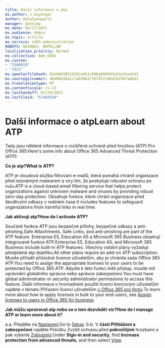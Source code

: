 ```yaml
---
title: Další informace o atp
ms.author: v-aiyengar
author: AshaIyengar21
manager: dansimp
ms.date: 02/17/2021
ms.audience: Admin
ms.topic: article
ms.service: o365-administration
ROBOTS: NOINDEX, NOFOLLOW
localization_priority: Normal
ms.collection: Adm_O365
ms.custom:
- "3100019"
- "7522"
ms.openlocfilehash: 62eb0d38519292a951c69ba096503e51e31ee543
ms.sourcegitcommit: db908b3da2c7a6508a77bf4f2c80afb294fadbd1
ms.translationtype: MT
ms.contentlocale: cs-CZ
ms.lasthandoff: 03/29/2021
ms.locfileid: "51403556"
---
```

# <a name="learn-about-atp"></a><span data-ttu-id="4aab1-102">Další informace o atp</span><span class="sxs-lookup"><span data-stu-id="4aab1-102">Learn about ATP</span></span>

<span data-ttu-id="4aab1-103">Tady jsou některé informace o rozšířené ochraně před hrozbou (ATP) Pro Office 365:</span><span class="sxs-lookup"><span data-stu-id="4aab1-103">Here's some info about Office 365 Advanced Threat Protection (ATP):</span></span>

<span data-ttu-id="4aab1-104">**Co je atp?**</span><span class="sxs-lookup"><span data-stu-id="4aab1-104">**What is ATP?**</span></span>

<span data-ttu-id="4aab1-105">ATP je cloudová služba filtrování e-mailů, která pomáhá chránit organizace před neznámým malwarem a viry tím, že poskytuje robustní ochranu po nulu.</span><span class="sxs-lookup"><span data-stu-id="4aab1-105">ATP is a cloud-based email filtering service that helps protect organizations against unknown malware and viruses by providing robust zero-day protection.</span></span> <span data-ttu-id="4aab1-106">Obsahuje funkce, které chrání organizace před škodlivými odkazy v reálném čase.</span><span class="sxs-lookup"><span data-stu-id="4aab1-106">It includes features to safeguard organizations from harmful links in real time.</span></span>

<span data-ttu-id="4aab1-107">**Jak aktivuji atp?**</span><span class="sxs-lookup"><span data-stu-id="4aab1-107">**How do I activate ATP?**</span></span>

<span data-ttu-id="4aab1-108">Součástí funkce ATP jsou bezpečné přílohy, bezpečné odkazy a anti-phishing.</span><span class="sxs-lookup"><span data-stu-id="4aab1-108">Safe Attachments, Safe Links, and anti-phishing are part of the ATP feature.</span></span> <span data-ttu-id="4aab1-109">Enterprise E5, Education A5 a Microsoft 365 Business obsahují integrované funkce ATP.</span><span class="sxs-lookup"><span data-stu-id="4aab1-109">Enterprise E5, Education A5, and Microsoft 365 Business include built-in ATP features.</span></span> <span data-ttu-id="4aab1-110">Všechny ostatní plány vyžadují předplatné atp doplňku.</span><span class="sxs-lookup"><span data-stu-id="4aab1-110">All other plans require an add-on ATP subscription.</span></span> <span data-ttu-id="4aab1-111">Musíte přiřadit příslušné licence uživatelům, aby je chránila sada Office 365 ATP.</span><span class="sxs-lookup"><span data-stu-id="4aab1-111">You need to assign the appropriate licenses to your users to be protected by Office 365 ATP.</span></span> <span data-ttu-id="4aab1-112">Abyste k této funkci měli přístup, musíte mít oprávnění globálního správce nebo správce zabezpečení.</span><span class="sxs-lookup"><span data-stu-id="4aab1-112">You must have global administrator or security administrator permissions to access this feature.</span></span> <span data-ttu-id="4aab1-113">Další informace o hromadném použití licencí koncovým uživatelům najdete v tématu Přiřazení licencí uživatelům [v Office 365 pro firmy](https://go.microsoft.com/fwlink/?linkid=2093435).</span><span class="sxs-lookup"><span data-stu-id="4aab1-113">To learn more about how to apply licenses in bulk to your end-users, see [Assign licenses to users in Office 365 for business](https://go.microsoft.com/fwlink/?linkid=2093435).</span></span>

<span data-ttu-id="4aab1-114">**Jak můžu spravovat atp nebo se o tom dozvědět víc?**</span><span class="sxs-lookup"><span data-stu-id="4aab1-114">**How do I manage ATP or learn more about it?**</span></span>

<span data-ttu-id="4aab1-115">a.</span><span class="sxs-lookup"><span data-stu-id="4aab1-115">a.</span></span> <span data-ttu-id="4aab1-116">Přejděte na [Nastavení](https://go.microsoft.com/fwlink/p/?linkid=2075721).</span><span class="sxs-lookup"><span data-stu-id="4aab1-116">Go to [Setup](https://go.microsoft.com/fwlink/p/?linkid=2075721).</span></span>
<span data-ttu-id="4aab1-117">b.</span><span class="sxs-lookup"><span data-stu-id="4aab1-117">b.</span></span> <span data-ttu-id="4aab1-118">V **části Přihlášení a zabezpečení** najděte Položku Zvýšit ochranu před **pokročilými** hrozbami a pak vyberte [Zobrazení](https://go.microsoft.com/fwlink/?linkid=2109302).</span><span class="sxs-lookup"><span data-stu-id="4aab1-118">Under **Sign-in and security**, find **Increase protection from advanced threats**, and then select [View](https://go.microsoft.com/fwlink/?linkid=2109302).</span></span>
